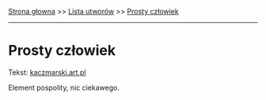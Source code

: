 [Strona głowna](../index.md) >> [Lista utworów](../list.md) >> [Prosty człowiek](477.md)

---

# Prosty człowiek

Tekst: [kaczmarski.art.pl](https://www.kaczmarski.art.pl/tworczosc/wiersze/prosty-czlowiek/)

Element pospolity, nic ciekawego.